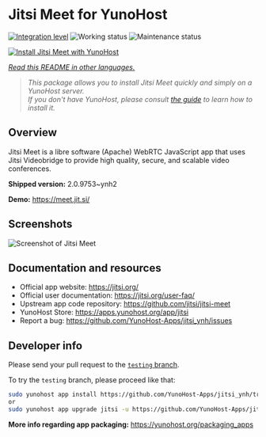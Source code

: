 <!--
N.B.: This README was automatically generated by <https://github.com/YunoHost/apps/tree/master/tools/readme_generator>
It shall NOT be edited by hand.
-->

# Jitsi Meet for YunoHost

[![Integration level](https://apps.yunohost.org/badge/integration/jitsi)](https://ci-apps.yunohost.org/ci/apps/jitsi/)
![Working status](https://apps.yunohost.org/badge/state/jitsi)
![Maintenance status](https://apps.yunohost.org/badge/maintained/jitsi)

[![Install Jitsi Meet with YunoHost](https://install-app.yunohost.org/install-with-yunohost.svg)](https://install-app.yunohost.org/?app=jitsi)

*[Read this README in other languages.](./ALL_README.md)*

> *This package allows you to install Jitsi Meet quickly and simply on a YunoHost server.*  
> *If you don't have YunoHost, please consult [the guide](https://yunohost.org/install) to learn how to install it.*

## Overview

Jitsi Meet is a libre software (Apache) WebRTC JavaScript app that uses Jitsi Videobridge to provide high quality, secure, and scalable video conferences.


**Shipped version:** 2.0.9753~ynh2

**Demo:** <https://meet.jit.si/>

## Screenshots

![Screenshot of Jitsi Meet](./doc/screenshots/screenshot.png)

## Documentation and resources

- Official app website: <https://jitsi.org/>
- Official user documentation: <https://jitsi.org/user-faq/>
- Upstream app code repository: <https://github.com/jitsi/jitsi-meet>
- YunoHost Store: <https://apps.yunohost.org/app/jitsi>
- Report a bug: <https://github.com/YunoHost-Apps/jitsi_ynh/issues>

## Developer info

Please send your pull request to the [`testing` branch](https://github.com/YunoHost-Apps/jitsi_ynh/tree/testing).

To try the `testing` branch, please proceed like that:

```bash
sudo yunohost app install https://github.com/YunoHost-Apps/jitsi_ynh/tree/testing --debug
or
sudo yunohost app upgrade jitsi -u https://github.com/YunoHost-Apps/jitsi_ynh/tree/testing --debug
```

**More info regarding app packaging:** <https://yunohost.org/packaging_apps>
